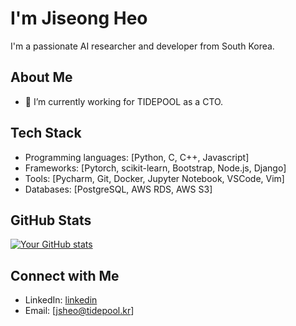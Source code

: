 # I'm Jiseong Heo

I'm a passionate AI researcher and developer from South Korea.

## About Me

- 🔭 I’m currently working for TIDEPOOL as a CTO.

## Tech Stack

- Programming languages: [Python, C, C++, Javascript]
- Frameworks: [Pytorch, scikit-learn, Bootstrap, Node.js, Django]
- Tools: [Pycharm, Git, Docker, Jupyter Notebook, VSCode, Vim]
- Databases: [PostgreSQL, AWS RDS, AWS S3]

## GitHub Stats

[![Your GitHub stats](https://github-readme-stats.vercel.app/api?username=jsheo96&show_icons=true&theme=dark)](link-to-your-github-profile)

## Connect with Me

- LinkedIn: [linkedin](https://www.linkedin.com/in/jsheo)
- Email: [jsheo@tidepool.kr]

